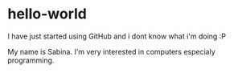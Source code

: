 hello-world
===========

I have just  started using GitHub and i dont know what i'm doing :P

My name is Sabina. I'm very interested in computers especialy programming. 
